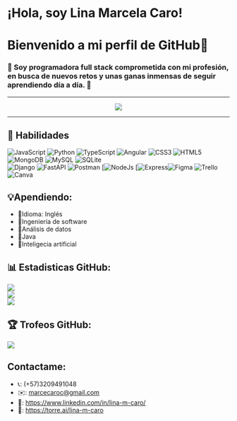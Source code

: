 # ¡Hola, soy Lina Marcela Caro!
<h1> Bienvenido a mi perfil de GitHub👧 </h1>

<h3> 🌵 Soy programadora full stack comprometida con mi profesión, en busca de nuevos retos y unas ganas inmensas de seguir aprendiendo día a día. 🌵</h3>

<hr>

<p align="center">
  <a href="https://github.com/l1n4c4r0">
        <img src="https://komarev.com/ghpvc/?username=l1n4c4r0&color=red&style=flat)" />
  </a>
</p>

<hr>

## 🌟 Habilidades 
![JavaScript](https://img.shields.io/badge/javascript-%23323330.svg?style=for-the-badge&logo=javascript&logoColor=%23F7DF1E) ![Python](https://img.shields.io/badge/python-3670A0?style=for-the-badge&logo=python&logoColor=ffdd54) 
![TypeScript](https://img.shields.io/badge/typescript-%23007ACC.svg?style=for-the-badge&logo=typescript&logoColor=blue) ![Angular](https://img.shields.io/badge/angular-%23DD0031.svg?style=for-the-badge&logo=angular&logoColor=blue) 
![CSS3](https://img.shields.io/badge/css3-%231572B6.svg?style=for-the-badge&logo=css3&logoColor=blue) ![HTML5](https://img.shields.io/badge/html5-%23E34F26.svg?style=for-the-badge&logo=html5&logoColor=blue) 
![MongoDB](https://img.shields.io/badge/MongoDB-%234ea94b.svg?style=for-the-badge&logo=mongodb&logoColor=blue) ![MySQL](https://img.shields.io/badge/mysql-%2300f.svg?style=for-the-badge&logo=mysql&logoColor=blue) ![SQLite](https://img.shields.io/badge/sqlite-%2307405e.svg?style=for-the-badge&logo=sqlite&logoColor=blue) 	
![Django](https://img.shields.io/badge/django-%23092E20.svg?style=for-the-badge&logo=django&logoColor=blue) ![FastAPI](https://img.shields.io/badge/FastAPI-005571?style=for-the-badge&logo=fastapi) 
![Postman](https://img.shields.io/badge/Postman-FF6C37?style=for-the-badge&logo=postman&logoColor=blue) [![NodeJs](https://img.shields.io/badge/NodeJs-black?style=for-the-badge&logo=Node.Js)
[![Express](https://img.shields.io/badge/Express-black?style=for-the-badge&logo=Express)![Figma](https://img.shields.io/badge/figma-%23F24E1E.svg?style=for-the-badge&logo=figma&logoColor=blue)
![Trello](https://img.shields.io/badge/Trello-%23026AA7.svg?style=for-the-badge&logo=Trello&logoColor=blue) ![Canva](https://img.shields.io/badge/Canva-%2300C4CC.svg?style=for-the-badge&logo=Canva&logoColor=blue)  


## 💡Apendiendo:
- 📝Idioma: Inglés
- 📝Ingeniería de software 
- 📝Análisis de datos 
- 📝Java
- 📝Inteligecia artificial

## 📊 Estadisticas GitHub:
![](https://github-readme-stats.vercel.app/api?username=l1n4c4r0&theme=calm&hide_border=false&include_all_commits=false&count_private=false)<br/>
![](https://github-readme-streak-stats.herokuapp.com/?user=l1n4c4r0&theme=calm&hide_border=false)<br/>
![](https://github-readme-stats.vercel.app/api/top-langs/?username=l1n4c4r0&theme=calm&hide_border=false&include_all_commits=false&count_private=false&layout=compact)

## 🏆 Trofeos GitHub:
![](https://github-profile-trophy.vercel.app/?username=l1n4c4r0&theme=apprentice&no-frame=true&no-bg=true&margin-w=4)

## Contactame:
- 📞: (+57)3209491048
- ✉️: marcecaroc@gmail.com
- 🔗: https://www.linkedin.com/in/lina-m-caro/
- 🔗: https://torre.ai/lina-m-caro
